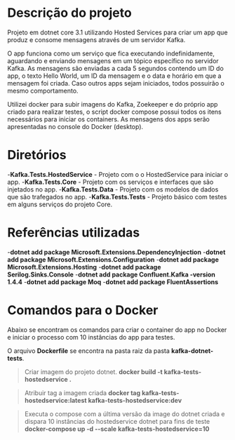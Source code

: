 
# Descrição do projeto

Projeto em dotnet core 3.1 utilizando Hosted Services para criar um app que produz e consome mensagens através de um servidor Kafka.

O app funciona como um serviço que fica executando indefinidamente, aguardando e enviando mensagens em um tópico específico no servidor Kafka. As mensagens são enviadas a cada 5 segundos contendo um ID do app, o texto Hello World, um ID da mensagem e o data e horário em que a mensagem foi criada. Caso outros apps sejam iniciados, todos possuirão o mesmo comportamento.

Utilizei docker para subir imagens do Kafka, Zoekeeper e do próprio app criado para realizar testes, o script docker compose possui todos os itens necessários para iniciar os containers. As mensagens dos apps serão apresentadas no console do Docker (desktop). 

# Diretórios

 -**Kafka.Tests.HostedService** - Projeto com o o HostedService para iniciar o app. 
 -**Kafka.Tests.Core** - Projeto com os serviços e interfaces que são injetados no app. 
 -**Kafka.Tests.Data** - Projeto com os modelos de dados que são trafegados no app. 
 -**Kafka.Tests.Tests** - Projeto básico com testes em alguns serviços do projeto Core.

# Referências utilizadas

 -**dotnet add package Microsoft.Extensions.DependencyInjection** 
 -**dotnet add package Microsoft.Extensions.Configuration** 
 -**dotnet add package Microsoft.Extensions.Hosting** 
 -**dotnet add package Serilog.Sinks.Console** 
 -**dotnet add package Confluent.Kafka -version 1.4.4** 
 -**dotnet add package Moq** 
 -**dotnet add package FluentAssertions**

# Comandos para o Docker

Abaixo se encontram os comandos para criar o container do app no Docker e iniciar o processo com 10 instâncias do app para testes.

O arquivo **Dockerfile** se encontra na pasta raiz da pasta **kafka-dotnet-tests**.

>Criar imagem do projeto dotnet.
**docker build -t kafka-tests-hostedservice .**

>Atribuir tag a imagem criada
**docker tag kafka-tests-hostedservice:latest kafka-tests-hostedservice:dev**

>Executa o compose com a última versão da image do dotnet criada e dispara 10 instâncias do hostedservice dotnet para fins de teste
**docker-compose up -d --scale kafka-tests-hostedservice=10**
